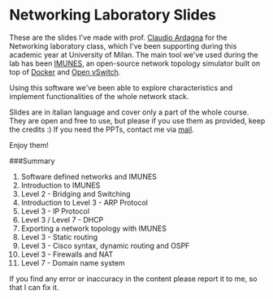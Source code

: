 # Networking Laboratory Slides

These are the slides I've made with prof. [Claudio Ardagna](http://homes.di.unimi.it/ardagna) for the Networking laboratory class, which I've been supporting during this academic year at University of Milan.
The main tool we've used during the lab has been [IMUNES](http://imunes.net/), an open-source network topology simulator built on top of [Docker](https://www.docker.com) and [Open vSwitch](http://openvswitch.org/).

Using this software we've been able to explore characteristics and implement functionalities of the whole network stack.

Slides are in italian language and cover only a part of the whole course.
They are open and free to use, but please if you use them as provided, keep the credits :)
If you need the PPTs, contact me via [mail](https://patrizio.tufarolo.eu/#contacts).

Enjoy them!

###Summary
1.  Software defined networks and IMUNES
2.  Introduction to IMUNES
3.  Level 2 - Bridging and Switching
4.  Introduction to Level 3 - ARP Protocol
5.  Level 3 - IP Protocol
6.  Level 3 / Level 7 - DHCP
7.  Exporting a network topology with IMUNES
8.  Level 3 - Static routing
9.  Level 3 - Cisco syntax, dynamic routing and OSPF
10. Level 3 - Firewalls and NAT
11. Level 7 - Domain name system

If you find any error or inaccuracy in the content please report it to me, so that I can fix it.
